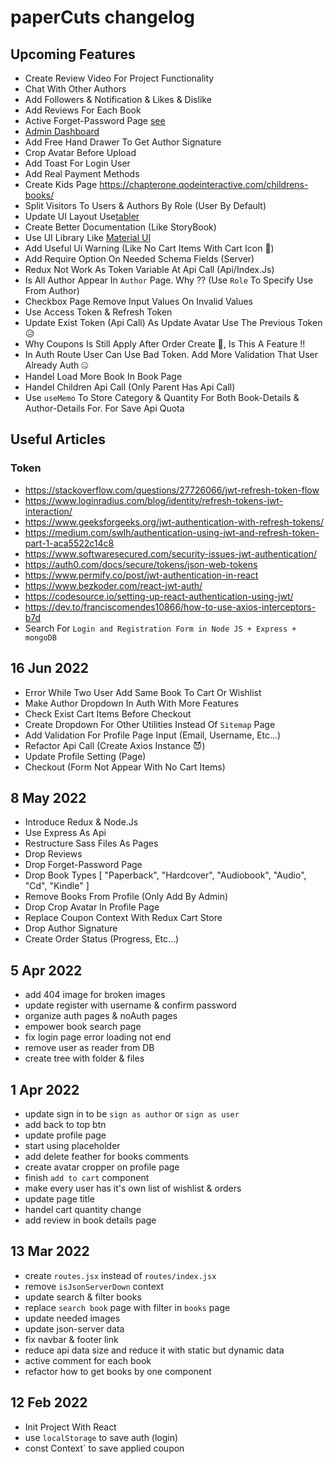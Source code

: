 
# paperCuts changelog

## Upcoming Features

- Create Review Video For Project Functionality
- Chat With Other Authors
- Add Followers & Notification & Likes & Dislike
- Add Reviews For Each Book
- Active Forget-Password Page [see](https://www.tutsmake.com/forgot-reset-password-in-node-js-express-mysql/)
- [Admin Dashboard](https://appseed.us/)
- Add Free Hand Drawer To Get Author Signature
- Crop Avatar Before Upload
- Add Toast For Login User
- Add Real Payment Methods
- Create Kids Page <https://chapterone.qodeinteractive.com/childrens-books/>
- Split Visitors To Users & Authors By Role (User By Default)
- Update UI Layout Use[tabler](https://preview.tabler.io)
- Create Better Documentation (Like StoryBook)
- Use UI Library Like [Material UI](https://mui.com/)
- Add Useful Ui Warning (Like No Cart Items With Cart Icon 💬)
- Add Require Option On Needed Schema Fields (Server)
- Redux Not Work As Token Variable At Api Call (Api/Index.Js)
- Is All Author Appear In `Author` Page. Why ?? (Use `Role` To Specify Use From Author)
- Checkbox Page Remove Input Values On Invalid Values
- Use Access Token & Refresh Token
- Update Exist Token (Api Call) As Update Avatar Use The Previous Token 😥
- Why Coupons Is Still Apply After Order Create 🥲, Is This A Feature !!
- In Auth Route User Can Use Bad Token. Add More Validation That User Already Auth 🤐
- Handel Load More Book In Book Page
- Handel Children Api Call (Only Parent Has Api Call)
- Use `useMemo` To Store Category & Quantity For Both Book-Details & Author-Details For. For Save Api Quota

## Useful Articles

### Token

- <https://stackoverflow.com/questions/27726066/jwt-refresh-token-flow>
- <https://www.loginradius.com/blog/identity/refresh-tokens-jwt-interaction/>
- <https://www.geeksforgeeks.org/jwt-authentication-with-refresh-tokens/>
- <https://medium.com/swlh/authentication-using-jwt-and-refresh-token-part-1-aca5522c14c8>
- <https://www.softwaresecured.com/security-issues-jwt-authentication/>
- <https://auth0.com/docs/secure/tokens/json-web-tokens>
- <https://www.permify.co/post/jwt-authentication-in-react>
- <https://www.bezkoder.com/react-jwt-auth/>
- <https://codesource.io/setting-up-react-authentication-using-jwt/>
- <https://dev.to/franciscomendes10866/how-to-use-axios-interceptors-b7d>
- Search For `Login and Registration Form in Node JS + Express + mongoDB`

## 16 Jun 2022

- Error While Two User Add Same Book To Cart Or Wishlist
- Make Author Dropdown In Auth With More Features
- Check Exist Cart Items Before Checkout
- Create Dropdown For Other Utilities Instead Of `Sitemap` Page
- Add Validation For Profile Page Input (Email, Username, Etc...)
- Refactor Api Call (Create Axios Instance 😈)
- Update Profile Setting (Page)
- Checkout (Form Not Appear With No Cart Items)

## 8 May 2022

- Introduce Redux & Node.Js
- Use Express As Api
- Restructure Sass Files As Pages
- Drop Reviews
- Drop Forget-Password Page
- Drop Book Types [ "Paperback", "Hardcover", "Audiobook", "Audio", "Cd", "Kindle" ]
- Remove Books From Profile (Only Add By Admin)
- Drop Crop Avatar In Profile Page
- Replace Coupon Context With Redux Cart Store
- Drop Author Signature
- Create Order Status (Progress, Etc...)

## 5 Apr 2022

- add 404 image for broken images
- update register with username & confirm password
- organize auth pages & noAuth pages
- empower book search page
- fix login page error loading not end
- remove user as reader from DB
- create tree with folder & files

## 1 Apr 2022

- update sign in to be `sign as author` or `sign as user`
- add back to top btn
- update profile page
- start using placeholder
- add delete feather for books comments
- create avatar cropper on profile page
- finish `add to cart` component
- make every user has it's own list of wishlist & orders
- update page title
- handel cart quantity change
- add review in book details page

## 13 Mar 2022

- create `routes.jsx` instead of `routes/index.jsx`
- remove `isJsonServerDown` context
- update search & filter books
- replace `search book` page with filter in `books` page
- update needed images
- update json-server data
- fix navbar & footer link
- reduce api data size and reduce it with static but dynamic data
- active comment for each book
- refactor how to get books by one component

## 12 Feb 2022

- Init Project With React
- use `localStorage` to save auth (login)
- const Context` to save applied coupon
